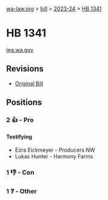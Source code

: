 [wa-law.org](/) > [bill](/bill/) > [2023-24](/bill/2023-24/) > [HB 1341](/bill/2023-24/hb/1341/)

# HB 1341
[leg.wa.gov](https://app.leg.wa.gov/billsummary?BillNumber=1341&Year=2023&Initiative=false)

## Revisions
* [Original Bill](1/)

## Positions
### 2 👍 - Pro
#### Testifying
* Ezra  Eickmeyer  - Producers NW
* Lukas Hunter - Harmony Farms

### 1 👎 - Con

### 1 ❓ - Other
